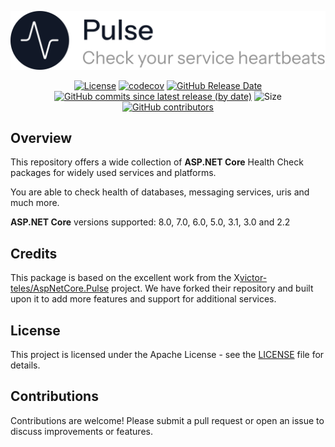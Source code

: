 <p align="center">
    <picture>
        <source media="(prefers-color-scheme: dark)" srcset="https://raw.githubusercontent.com/victor-teles/AspNetCore.Pulse/master/assets/logo-dark.svg">
        <source media="(prefers-color-scheme: light)" srcset="https://raw.githubusercontent.com/victor-teles/AspNetCore.Pulse/master/assets/logo-light.svg">
        <img alt="Check your service heartbeats" src="https://raw.githubusercontent.com/victor-teles/AspNetCore.Pulse/master/assets/logo-light.svg" width="700">
    </picture>
</p>

<div align="center">
  

[![License](https://img.shields.io/github/license/victor-teles/AspNetCore.Pulse?style=for-the-badge)](LICENSE)
[![codecov](https://img.shields.io/codecov/c/github/victor-teles/AspNetCore.Pulse?branch=main&style=for-the-badge)](https://codecov.io/github/victor-teles/AspNetCore.Pulse?branch=main)
[![GitHub Release Date](https://img.shields.io/github/release-date/victor-teles/AspNetCore.Pulse?label=released&style=for-the-badge)](https://github.com/victor-teles/AspNetCore.Pulse/releases)
[![GitHub commits since latest release (by date)](https://img.shields.io/github/commits-since/victor-teles/AspNetCore.Pulse/latest?label=new+commits&style=for-the-badge)](https://github.com/victor-teles/AspNetCore.Pulse/commits/main)
![Size](https://img.shields.io/github/repo-size/victor-teles/AspNetCore.Pulse?style=for-the-badge)
[![GitHub contributors](https://img.shields.io/github/contributors/victor-teles/AspNetCore.Pulse?style=for-the-badge)](https://github.com/victor-teles/AspNetCore.Pulse/contributors)
</div>

## Overview

This repository offers a wide collection of **ASP.NET Core** Health Check packages for widely used services and platforms.

You are able to check health of databases, messaging services, uris and much more.

**ASP.NET Core** versions supported: 8.0, 7.0, 6.0, 5.0, 3.1, 3.0 and 2.2

## Credits

This package is based on the excellent work from the X[victor-teles/AspNetCore.Pulse](https://github.com/victor-teles/AspNetCore.Pulse) project. We have forked their repository and built upon it to add more features and support for additional services.

## License

This project is licensed under the Apache License - see the [LICENSE](LICENSE) file for details.

## Contributions

Contributions are welcome! Please submit a pull request or open an issue to discuss improvements or features.
